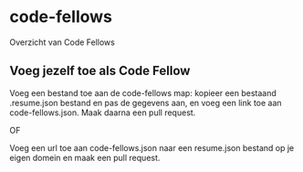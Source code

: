 # code-fellows
Overzicht van Code Fellows

## Voeg jezelf toe als Code Fellow
Voeg een bestand toe aan de code-fellows map: kopieer een bestaand <code-fellow>.resume.json bestand en pas de gegevens aan, en voeg een link toe aan code-fellows.json. Maak daarna een pull request.

OF

Voeg een url toe aan code-fellows.json naar een resume.json bestand op je eigen domein en maak een pull request.
